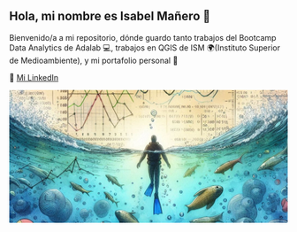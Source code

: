 ## Hola, mi nombre es Isabel Mañero 👋

Bienvenido/a a mi repositorio, dónde guardo tanto trabajos del Bootcamp Data Analytics de Adalab 💻, trabajos en QGIS de ISM 🌍(Instituto Superior de Medioambiente), y mi portafolio personal 📂


🔗 [Mi LinkedIn](https://www.linkedin.com/in/isabel-ma%C3%B1ero-dominguez-222498160/) 

![Mi cabecera](https://github.com/isamanero/isamanero/blob/main/_87697d5b-0660-4867-a35c-e2b997c102e1.jpeg)


